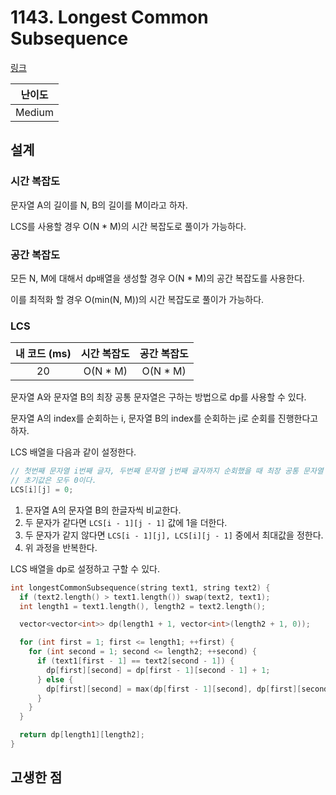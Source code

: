 # 1143. Longest Common Subsequence

[링크](https://leetcode.com/problems/longest-common-subsequence/)

| 난이도 |
| :----: |
| Medium |

## 설계

### 시간 복잡도

문자열 A의 길이를 N, B의 길이를 M이라고 하자.

LCS를 사용할 경우 O(N \* M)의 시간 복잡도로 풀이가 가능하다.

### 공간 복잡도

모든 N, M에 대해서 dp배열을 생성할 경우 O(N \* M)의 공간 복잡도를 사용한다.

이를 최적화 할 경우 O(min(N, M))의 시간 복잡도로 풀이가 가능하다.

### LCS

| 내 코드 (ms) | 시간 복잡도 | 공간 복잡도 |
| :----------: | :---------: | :---------: |
|      20      |  O(N \* M)  |  O(N \* M)  |

문자열 A와 문자열 B의 최장 공통 문자열은 구하는 방법으로 dp를 사용할 수 있다.

문자열 A의 index를 순회하는 i, 문자열 B의 index를 순회하는 j로 순회를 진행한다고 하자.

LCS 배열을 다음과 같이 설정한다.

```cpp
// 첫번째 문자열 i번째 글자, 두번째 문자열 j번째 글자까지 순회했을 때 최장 공통 문자열 길이
// 초기값은 모두 0이다.
LCS[i][j] = 0;
```

1. 문자열 A의 문자열 B의 한글자씩 비교한다.
2. 두 문자가 같다면 `LCS[i - 1][j - 1]` 값에 1을 더한다.
3. 두 문자가 같지 않다면 `LCS[i - 1][j], LCS[i][j - 1]` 중에서 최대값을 정한다.
4. 위 과정을 반복한다.

LCS 배열을 dp로 설정하고 구할 수 있다.

```cpp
int longestCommonSubsequence(string text1, string text2) {
  if (text2.length() > text1.length()) swap(text2, text1);
  int length1 = text1.length(), length2 = text2.length();

  vector<vector<int>> dp(length1 + 1, vector<int>(length2 + 1, 0));

  for (int first = 1; first <= length1; ++first) {
    for (int second = 1; second <= length2; ++second) {
      if (text1[first - 1] == text2[second - 1]) {
        dp[first][second] = dp[first - 1][second - 1] + 1;
      } else {
        dp[first][second] = max(dp[first - 1][second], dp[first][second - 1]);
      }
    }
  }

  return dp[length1][length2];
}
```

## 고생한 점
